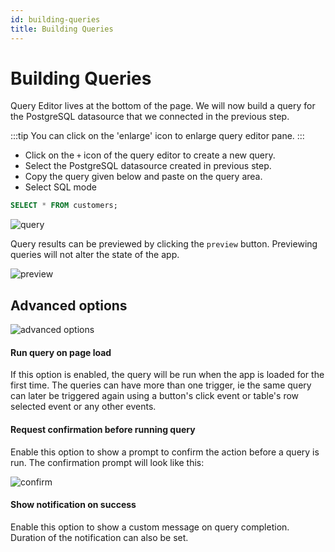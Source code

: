 ```yaml
---
id: building-queries
title: Building Queries
---
```


# Building Queries

Query Editor lives at the bottom of the page. We will now build a query for the PostgreSQL datasource that we connected in the previous step.

:::tip 
You can click on the 'enlarge' icon to enlarge query editor pane. 
:::

- Click on the `+` icon of the query editor to create a new query.
- Select the PostgreSQL datasource created in previous step.
- Copy the query given below and paste on the query area.
- Select SQL mode

```sql
SELECT * FROM customers;
```


<img className="screenshot-full" src="/img/tutorial/building-queries/query.png" alt="query" />


Query results can be previewed by clicking the `preview` button. Previewing queries will not alter the state of the app.


<img className="screenshot-full" src="/img/tutorial/building-queries/preview.png" alt="preview" />



## Advanced options


<img className="screenshot-full" src="/img/tutorial/building-queries/advanced-options.gif" alt="advanced options"/>


#### Run query on page load 
If this option is enabled, the query will be run when the app is loaded for the first time. The queries can have more than one trigger, ie the same query can later be triggered again using a button's click event or table's row selected event or any other events.

#### Request confirmation before running query
Enable this option to show a prompt to confirm the action before a query is run. The confirmation prompt will look like this:

<div style={{textAlign: 'center'}}>

<img className="screenshot-full" src="/img/tutorial/building-queries/confirm.png" alt="confirm" />

</div>

#### Show notification on success
Enable this option to show a custom message on query completion. Duration of the notification can also be set.
